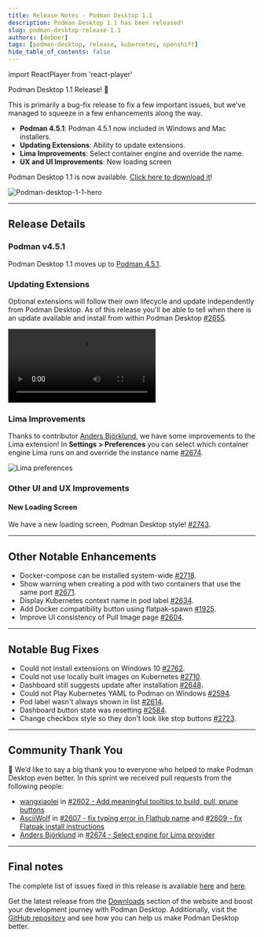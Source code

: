 ```yaml
---
title: Release Notes - Podman Desktop 1.1
description: Podman Desktop 1.1 has been released!
slug: podman-desktop-release-1.1
authors: [deboer]
tags: [podman-desktop, release, kubernetes, openshift]
hide_table_of_contents: false
---
```


import ReactPlayer from 'react-player'

Podman Desktop 1.1 Release! 🎉

This is primarily a bug-fix release to fix a few important issues, but we've managed to squeeze in a few enhancements
along the way.

<!--Main Features-->

- **Podman 4.5.1**: Podman 4.5.1 now included in Windows and Mac installers.
- **Updating Extensions**: Ability to update extensions.
- **Lima Improvements**: Select container engine and override the name.
- **UX and UI Improvements**: New loading screen

Podman Desktop 1.1 is now available. [Click here to download it](/downloads)!

![Podman-desktop-1-1-hero](img/podman-desktop-release-1.1/podman-desktop-release-1.1.png)

<!--truncate-->

---

## Release Details

### Podman v4.5.1

Podman Desktop 1.1 moves up to [Podman 4.5.1](https://github.com/containers/podman/releases/tag/v4.5.1).

### Updating Extensions

Optional extensions will follow their own lifecycle and update independently from Podman Desktop. As of
this release you'll be able to tell when there is an update available and install from within
Podman Desktop [#2655](https://github.com/containers/podman-desktop/pull/2655).

<ReactPlayer playing controls url="https://user-images.githubusercontent.com/436777/241246481-305d215f-2a5c-46e8-9cc3-ecd90a6bd2bc.mp4" />

![Update extensions](https://user-images.githubusercontent.com/436777/241246481-305d215f-2a5c-46e8-9cc3-ecd90a6bd2bc.mp4)

### Lima Improvements

Thanks to contributor [Anders Björklund](https://github.com/afbjorklund), we have some improvements to the
Lima extension! In **<icon icon="fa-solid fa-cog" size="lg" />Settings > Preferences** you can select which
container engine Lima runs on and override the instance name [#2674](https://github.com/containers/podman-desktop/pull/2674).

![Lima preferences](https://user-images.githubusercontent.com/10364051/241755966-0a6a293b-b18e-4222-9c40-abd6c114d464.png)

### Other UI and UX Improvements

#### New Loading Screen

We have a new loading screen, Podman Desktop style! [#2743](https://github.com/containers/podman-desktop/pull/2743).

<ReactPlayer playing controls url="https://user-images.githubusercontent.com/436777/243706137-324b5870-f6a0-4bc1-ac91-e8b45c374c90.mp4" />

---

## Other Notable Enhancements

- Docker-compose can be installed system-wide [#2718](https://github.com/containers/podman-desktop/pull/2718).
- Show warning when creating a pod with two containers that use the same port [#2671](https://github.com/containers/podman-desktop/pull/2671).
- Display Kubernetes context name in pod label [#2634](https://github.com/containers/podman-desktop/pull/2634).
- Add Docker compatibility button using flatpak-spawn [#1925](https://github.com/containers/podman-desktop/pull/1925).
- Improve UI consistency of Pull Image page [#2604](https://github.com/containers/podman-desktop/pull/2604).

---

## Notable Bug Fixes

- Could not install extensions on Windows 10 [#2762](https://github.com/containers/podman-desktop/pull/2762).
- Could not use locally built images on Kubernetes [#2710](https://github.com/containers/podman-desktop/pull/2710).
- Dashboard still suggests update after installation [#2648](https://github.com/containers/podman-desktop/pull/2648).
- Could not Play Kubernetes YAML to Podman on Windows [#2594](https://github.com/containers/podman-desktop/pull/2594).
- Pod label wasn't always shown in list [#2614](https://github.com/containers/podman-desktop/pull/2614).
- Dashboard button state was resetting [#2584](https://github.com/containers/podman-desktop/pull/2584).
- Change checkbox style so they don't look like stop buttons [#2723](https://github.com/containers/podman-desktop/pull/2723).

---

## Community Thank You

🎉 We’d like to say a big thank you to everyone who helped to make Podman Desktop even better. In this
sprint we received pull requests from the following people:

- [wangxiaolei](https://github.com/fatelei) in [#2602 - Add meaningful tooltips to build, pull, prune buttons](https://github.com/containers/podman-desktop/pull/2602)
- [AsciiWolf](https://github.com/AsciiWolf) in [#2607 - fix typing error in Flathub name](https://github.com/containers/podman-desktop/pull/2607) and [#2609 - fix Flatpak install instructions](https://github.com/containers/podman-desktop/pull/2609)
- [Anders Björklund](https://github.com/afbjorklund) in [#2674 - Select engine for Lima provider](https://github.com/containers/podman-desktop/pull/2674)

---

## Final notes

The complete list of issues fixed in this release is available [here](https://github.com/containers/podman-desktop/issues?q=is%3Aclosed+milestone%3A1.1.0) and [here](https://github.com/containers/podman-desktop/issues?q=is%3Aclosed+milestone%3A1.1.0).

Get the latest release from the [Downloads](/downloads) section of the website and boost your development journey with Podman Desktop. Additionally, visit the [GitHub repository](https://github.com/containers/podman-desktop) and see how you can help us make Podman Desktop better.
